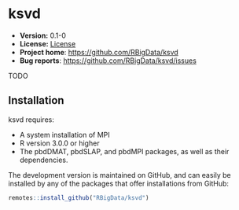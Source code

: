 # ksvd 

* **Version:** 0.1-0
* **License:** [License](https://www.mozilla.org/MPL/2.0/)
* **Project home**: https://github.com/RBigData/ksvd
* **Bug reports**: https://github.com/RBigData/ksvd/issues


TODO


## Installation

ksvd requires:

* A system installation of MPI
* R version 3.0.0 or higher
* The pbdDMAT, pbdSLAP, and pbdMPI packages, as well as their dependencies.

<!-- Assuming you meet the system dependencies, you can install the stable version from CRAN using the usual `install.packages()`:

```r
install.package("ksvd")
``` -->

The development version is maintained on GitHub, and can easily be installed by any of the packages that offer installations from GitHub:

```r
remotes::install_github("RBigData/ksvd")
```
